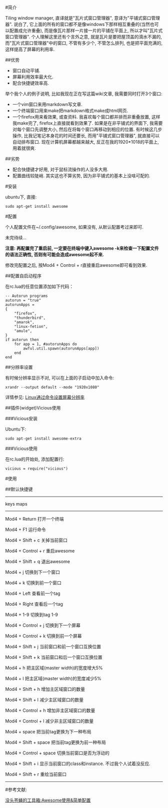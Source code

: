 <!---title:Linux平铺式窗口管理器awesome安装配置与使用-->
<!---keywords:Linux瓦片式,平铺式,窗口管理器,awesome-->
<!---date:2013.05.23-->

#简介

Tiling window manager, 直译就是"瓦片式窗口管理器", 意译为"平铺式窗口管理器". 说白了, 它上面的所有的窗口都不是像windows下那样相互重叠的(当然也可以配置成允许重叠), 而是像瓦片那样一片接一片的平铺在平面上, 所以才叫"瓦片式窗口管理器". 个人理解这里还有个言外之意, 就是瓦片是要把屋顶盖的滴水不漏的, 而"瓦片式窗口管理器"中的窗口, 不管有多少个, 不管怎么排列, 也是把平面充满的, 这样提高了屏幕的利用率.

##优势

* 窗口自动平铺.
* 屏幕利用效率最大化.
* 配合快捷键效率高.

举个我个人的例子说明, 比如我现在正在写这篇wiki文章, 我需要同时打开3个窗口:
* 一个vim窗口来用markdown写文章.
* 一个终端窗口用来make把markdown格式make成html网页.
* 一个firefox用来看效果, 或查资料.
我喜欢每个窗口都并排而非重叠放置, 这样我make完了, firefox上直接就看到效果了. 如果是在非平铺式的界面下, 我需要对每个窗口先调整大小, 然后在将每个窗口再移动到相应的位置. 有时候这几步操作, 比我记笔记本身花的时间还要长, 而用"平铺式窗口管理器", 就直接可以自动排布窗口. 现在计算机屏幕都越来越大, 反正在我的1920\*1018的平面上, 用着就很爽.

##劣势

* 配合快捷键才好用, 对于鼠标流操作的人没多大用.
* 配置曲线较陡峭. 其实这也不算劣势, 因为非平铺式的基本上没啥可配的.


#安装

ubuntu下, 直接:

    sudo apt-get install awesome


#配置

个人配置文件在~/.config/awesome, 如果没有, 从默认配置考过来即可.

未完待续...

**注意: 再配置完了重启前, 一定要在终端中键入awesome -k来检查一下配置文件的语法正确性, 否则有可能会造成awesome起不来.**

修改完配置之后, 按Mod4 + Control + r直接重启awesome即可看到效果.



##配置自启动程序

在rc.lua的任意位置添加如下代码：

    -- Autorun programs
    autorun = "true"
    autorunApps =
    {
        "firefox",
        "thunderbird",
        "amarok",
        "linux-fetion",
        "amule",
    }
    if autorun then
        for app = 1, #autorunApps do
            awful.util.spawn(autorunApps[app])
        end
    end

##分辨率设置

有时候分辨率显示不对, 可以在上面的子启动中加入命令:

    xrandr --output default --mode "1920x1080"

详情参见: [Linux通过命令设置屏幕分辨率](set_x_reso.html)


##插件(widget)Vicious使用

###Vicious安装

Ubuntu下:

    sudo apt-get install awesome-extra

###Vicious使用

在rc.lua的开始处, 添加配置行:

    vicious = require("vicious")


#使用

##默认快捷键

----------------------------------------------------------------
keys                        maps
-----------------------     ------------------------------------
Mod4 + Return               打开一个终端

Mod4 + F1                   运行命令

Mod4 + Shift + c            关掉当前窗口

Mod4 + Control + r          重启awesome

Mod4 + Shift + q            退出awesome

Mod4 + j                    切换到下一个窗口

Mod4 + k                    切换到前一个窗口

Mod4 + Left                 查看前一个tag

Mod4 + Right                查看后一个tag

Mod4 + 1-9                  切换到tag 1-9

Mod4 + Control + j          切换到下一个屏幕

Mod4 + Control + k          切换到前一个屏幕

Mod4 + Shift + j            当前窗口和前一个窗口互换位置

Mod4 + Shift + k            当前窗口和后一个窗口互换位置

Mod4 + h                    把主区域(master width)的宽度增大5%

Mod4 + l                    把主区域(master width)的宽度减少5%

Mod4 + Shift + h            增加主区域窗口的数量

Mod4 + Shift + l            减少主区域窗口的数量

Mod4 + Control + h          增加非主区域窗口的数量

Mod4 + Control + l          减少非主区域窗口的数量

Mod4 + space                把当前tag更换为下一种布局

Mod4 + Shift + space        把当前tag更换为前一种布局

Mod4 + Control + space      切换当前窗口是否为浮动的

Mod4 + Shift + i            显示当前窗口的class和instance. 不过我个人试着没反应.

Mod4 + Shift + r            重绘当前窗口

----------------------------------------------------------------


#参考文献:

[没头苍蝇的工具箱:Awesome使用&简单配置](http://confusedfly.yo2.cn/articles/awesome%E4%BD%BF%E7%94%A8%E7%AE%80%E5%8D%95%E9%85%8D%E7%BD%AE.html)

<!--vim: set tw=0:-->
